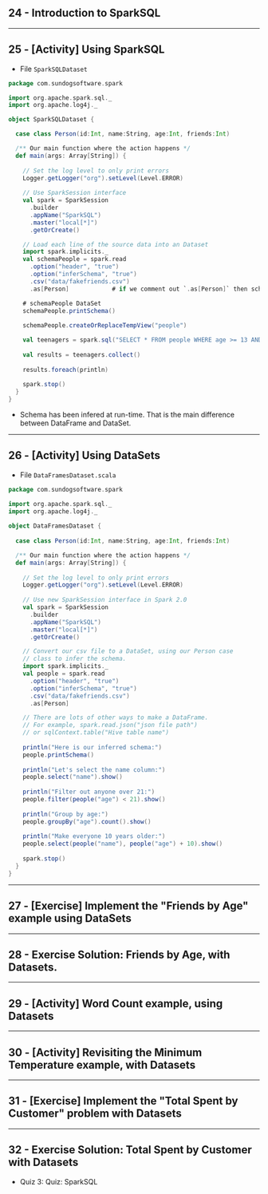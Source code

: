 ## 24 - Introduction to SparkSQL

***

## 25 - [Activity] Using SparkSQL
* File `SparkSQLDataset`
```scala
package com.sundogsoftware.spark

import org.apache.spark.sql._
import org.apache.log4j._

object SparkSQLDataset {

  case class Person(id:Int, name:String, age:Int, friends:Int)

  /** Our main function where the action happens */
  def main(args: Array[String]) {
    
    // Set the log level to only print errors
    Logger.getLogger("org").setLevel(Level.ERROR)
    
    // Use SparkSession interface
    val spark = SparkSession
      .builder
      .appName("SparkSQL")
      .master("local[*]")
      .getOrCreate()

    // Load each line of the source data into an Dataset
    import spark.implicits._
    val schemaPeople = spark.read
      .option("header", "true")
      .option("inferSchema", "true")
      .csv("data/fakefriends.csv")
      .as[Person]            # if we comment out `.as[Person]` then schemaPeople is aDataFrame

    # schemaPeople DataSet
    schemaPeople.printSchema()
    
    schemaPeople.createOrReplaceTempView("people")

    val teenagers = spark.sql("SELECT * FROM people WHERE age >= 13 AND age <= 19")
    
    val results = teenagers.collect()
    
    results.foreach(println)
    
    spark.stop()
  }
}
```
* Schema has been infered at run-time. That is the main difference between DataFrame and DataSet.

***

## 26 - [Activity] Using DataSets

* File `DataFramesDataset.scala`
```scala
package com.sundogsoftware.spark

import org.apache.spark.sql._
import org.apache.log4j._
    
object DataFramesDataset {
  
  case class Person(id:Int, name:String, age:Int, friends:Int)

  /** Our main function where the action happens */
  def main(args: Array[String]) {
    
    // Set the log level to only print errors
    Logger.getLogger("org").setLevel(Level.ERROR)
    
    // Use new SparkSession interface in Spark 2.0
    val spark = SparkSession
      .builder
      .appName("SparkSQL")
      .master("local[*]")
      .getOrCreate()

    // Convert our csv file to a DataSet, using our Person case
    // class to infer the schema.
    import spark.implicits._
    val people = spark.read
      .option("header", "true")
      .option("inferSchema", "true")
      .csv("data/fakefriends.csv")
      .as[Person]

    // There are lots of other ways to make a DataFrame.
    // For example, spark.read.json("json file path")
    // or sqlContext.table("Hive table name")
    
    println("Here is our inferred schema:")
    people.printSchema()
    
    println("Let's select the name column:")
    people.select("name").show()
    
    println("Filter out anyone over 21:")
    people.filter(people("age") < 21).show()
   
    println("Group by age:")
    people.groupBy("age").count().show()
    
    println("Make everyone 10 years older:")
    people.select(people("name"), people("age") + 10).show()
    
    spark.stop()
  }
}
```

***

## 27 - [Exercise] Implement the "Friends by Age" example using DataSets

***

## 28 - Exercise Solution: Friends by Age, with Datasets.

***

## 29 - [Activity] Word Count example, using Datasets

***

## 30 - [Activity] Revisiting the Minimum Temperature example, with Datasets

***

## 31 - [Exercise] Implement the "Total Spent by Customer" problem with Datasets

***

## 32 - Exercise Solution: Total Spent by Customer with Datasets
* Quiz 3: Quiz: SparkSQL
